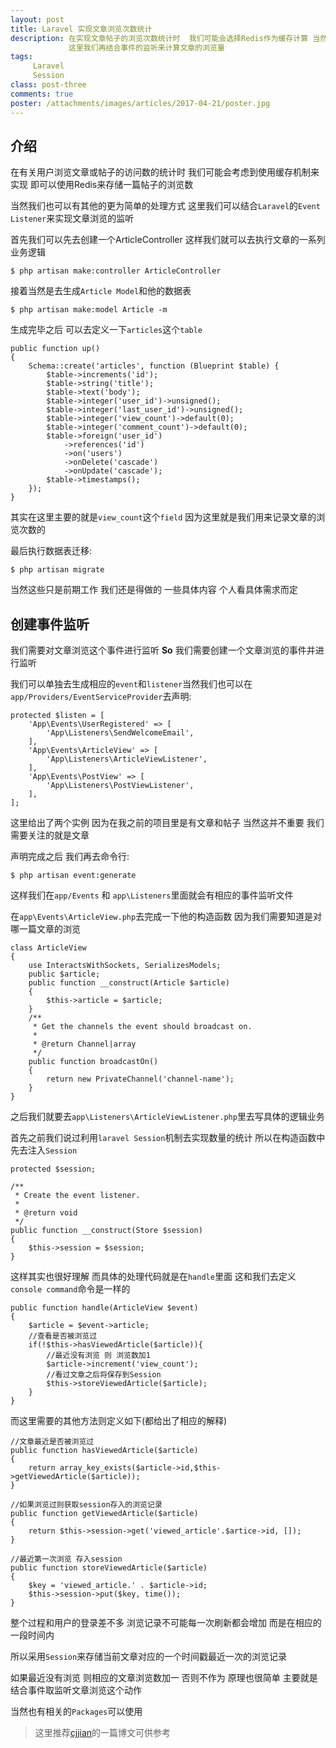 ```yaml
---
layout: post
title: Laravel 实现文章浏览次数统计
description: 在实现文章帖子的浏览次数统计时  我们可能会选择Redis作为缓存计算 当然也可以使用session来进行统计 
             这里我们再结合事件的监听来计算文章的浏览量
tags:
     Laravel
     Session
class: post-three
comments: true
poster: /attachments/images/articles/2017-04-21/poster.jpg
---
```


## 介绍
在有关用户浏览文章或帖子的访问数的统计时 我们可能会考虑到使用缓存机制来实现 即可以使用Redis来存储一篇帖子的浏览数

当然我们也可以有其他的更为简单的处理方式 这里我们可以结合`Laravel`的`Event Listener`来实现文章浏览的监听

首先我们可以先去创建一个ArticleController 这样我们就可以去执行文章的一系列业务逻辑

```shell
$ php artisan make:controller ArticleController
```
接着当然是去生成`Article Model`和他的数据表
```shell
$ php artisan make:model Article -m
```
生成完毕之后 可以去定义一下`articles`这个`table`
```php?start_inline=1
public function up()
{
    Schema::create('articles', function (Blueprint $table) {
        $table->increments('id');
        $table->string('title');
        $table->text('body');
        $table->integer('user_id')->unsigned();
        $table->integer('last_user_id')->unsigned();
        $table->integer('view_count')->default(0);
        $table->integer('comment_count')->default(0);
        $table->foreign('user_id')
            ->references('id')
            ->on('users')
            ->onDelete('cascade')
            ->onUpdate('cascade');
        $table->timestamps();
    });
}
```

其实在这里主要的就是`view_count`这个`field` 因为这里就是我们用来记录文章的浏览次数的

最后执行数据表迁移:
```shell
$ php artisan migrate
```

当然这些只是前期工作 我们还是得做的 一些具体内容 个人看具体需求而定

## 创建事件监听
我们需要对文章浏览这个事件进行监听 **So** 我们需要创建一个文章浏览的事件并进行监听

我们可以单独去生成相应的`event`和`listener`当然我们也可以在`app/Providers/EventServiceProvider`去声明:

```php?start_inline=1
protected $listen = [
    'App\Events\UserRegistered' => [
        'App\Listeners\SendWelcomeEmail',
    ],
    'App\Events\ArticleView' => [
        'App\Listeners\ArticleViewListener',
    ],
    'App\Events\PostView' => [
        'App\Listeners\PostViewListener',
    ],
];
```
这里给出了两个实例  因为在我之前的项目里是有文章和帖子 当然这并不重要 我们需要关注的就是文章

声明完成之后 我们再去命令行:
```shell
$ php artisan event:generate
```
这样我们在`app/Events` 和 `app\Listeners`里面就会有相应的事件监听文件

在`app\Events\ArticleView.php`去完成一下他的构造函数 因为我们需要知道是对哪一篇文章的浏览
```php?start_inline=1
class ArticleView
{
    use InteractsWithSockets, SerializesModels;
    public $article;
    public function __construct(Article $article)
    {
        $this->article = $article;
    }
    /**
     * Get the channels the event should broadcast on.
     *
     * @return Channel|array
     */
    public function broadcastOn()
    {
        return new PrivateChannel('channel-name');
    }
}
```
之后我们就要去`app\Listeners\ArticleViewListener.php`里去写具体的逻辑业务

首先之前我们说过利用`laravel Session`机制去实现数量的统计 所以在构造函数中先去注入`Session`
```php?start_inline=1
protected $session;

/**
 * Create the event listener.
 *
 * @return void
 */
public function __construct(Store $session)
{
    $this->session = $session;
}
```
这样其实也很好理解 而具体的处理代码就是在`handle`里面 这和我们去定义`console command`命令是一样的
```php?start_inline=1
public function handle(ArticleView $event)
{
    $article = $event->article;
    //查看是否被浏览过
    if(!$this->hasViewedArticle($article)){
        //最近没有浏览 则 浏览数加1
        $article->increment('view_count');
        //看过文章之后将保存到Session
        $this->storeViewedArticle($article);
    }
}
```
而这里需要的其他方法则定义如下(都给出了相应的解释)
```php?start_inline=1
//文章最近是否被浏览过
public function hasViewedArticle($article)
{
    return array_key_exists($article->id,$this->getViewedArticle($article));
}

//如果浏览过则获取session存入的浏览记录
public function getViewedArticle($article)
{
    return $this->session->get('viewed_article'.$artice->id, []);
}

//最近第一次浏览 存入session
public function storeViewedArticle($article)
{
    $key = 'viewed_article.' . $article->id;
    $this->session->put($key, time());
}
```
整个过程和用户的登录差不多  浏览记录不可能每一次刷新都会增加 而是在相应的一段时间内

所以采用`Session`来存储当前文章对应的一个时间戳最近一次的浏览记录

如果最近没有浏览 则相应的文章浏览数加一 否则不作为 原理也很简单 主要就是结合事件取监听文章浏览这个动作
 
当然也有相关的`Packages`可以使用 

> 这里推荐[cjjian](https://pigjian.com/article/laravel-visitor-registry)的一篇博文可供参考